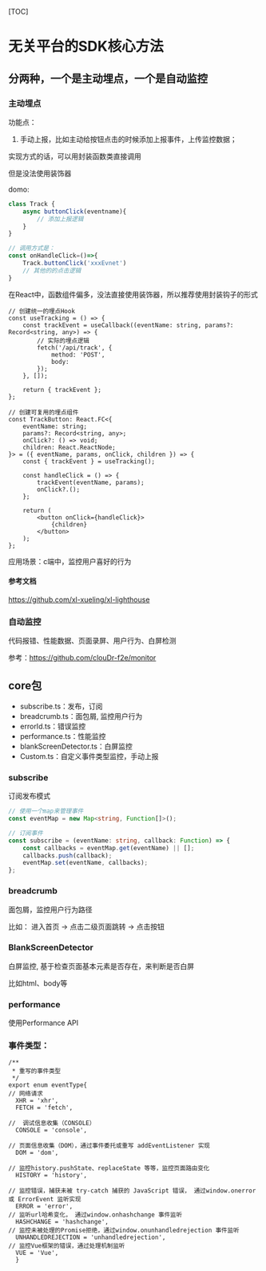 
[TOC]

# 无关平台的SDK核心方法

## 分两种，一个是主动埋点，一个是自动监控

### 主动埋点

功能点：

1. 手动上报，比如主动给按钮点击的时候添加上报事件，上传监控数据；

实现方式的话，可以用封装函数类直接调用

但是没法使用装饰器

domo:
```js
class Track {
    async buttonClick(eventname){
        // 添加上报逻辑
    }
}

// 调用方式是：
const onHandleClick=()=>{
    Track.buttonClick('xxxEvnet')
    // 其他的的点击逻辑
}
```
在React中，函数组件偏多，没法直接使用装饰器，所以推荐使用封装钩子的形式

```tsx
// 创建统一的埋点Hook
const useTracking = () => {
    const trackEvent = useCallback((eventName: string, params?: Record<string, any>) => {
        // 实际的埋点逻辑
        fetch('/api/track', {
            method: 'POST',
            body:
        });
    }, []);

    return { trackEvent };
};

// 创建可复用的埋点组件
const TrackButton: React.FC<{
    eventName: string;
    params?: Record<string, any>;
    onClick?: () => void;
    children: React.ReactNode;
}> = ({ eventName, params, onClick, children }) => {
    const { trackEvent } = useTracking();

    const handleClick = () => {
        trackEvent(eventName, params);
        onClick?.();
    };

    return (
        <button onClick={handleClick}>
            {children}
        </button>
    );
};
```

应用场景：c端中，监控用户喜好的行为

#### 参考文档

https://github.com/xl-xueling/xl-lighthouse


### 自动监控

代码报错、性能数据、页面录屏、用户行为、白屏检测

参考：https://github.com/clouDr-f2e/monitor




## core包 

- subscribe.ts：发布，订阅
- breadcrumb.ts：面包屑, 监控用户行为
- errorId.ts：错误监控
- performance.ts：性能监控
- blankScreenDetector.ts：白屏监控
- Custom.ts：自定义事件类型监控，手动上报

### subscribe

订阅发布模式
```ts
// 使用一个map来管理事件
const eventMap = new Map<string, Function[]>();

// 订阅事件
const subscribe = (eventName: string, callback: Function) => {
    const callbacks = eventMap.get(eventName) || [];
    callbacks.push(callback);
    eventMap.set(eventName, callbacks);
};
```

### breadcrumb
面包屑，监控用户行为路径

比如： 进入首页 -> 点击二级页面跳转 -> 点击按钮


### BlankScreenDetector

白屏监控, 基于检查页面基本元素是否存在，来判断是否白屏

比如html、body等

### performance

使用Performance API

### 事件类型：

```tsx
/**
 * 重写的事件类型
 */
export enum eventType{
// 网络请求
  XHR = 'xhr',
  FETCH = 'fetch',

//  调试信息收集（CONSOLE）
  CONSOLE = 'console', 

// 页面信息收集（DOM），通过事件委托或重写 addEventListener 实现
  DOM = 'dom',

// 监控history.pushState、replaceState 等等，监控页面路由变化
  HISTORY = 'history',

// 监控错误，捕获未被 try-catch 捕获的 JavaScript 错误， 通过window.onerror 或 ErrorEvent 监听实现
  ERROR = 'error',
// 监听url哈希变化， 通过window.onhashchange 事件监听
  HASHCHANGE = 'hashchange',
// 监控未被处理的Promise拒绝，通过window.onunhandledrejection 事件监听
  UNHANDLEDREJECTION = 'unhandledrejection',
// 监控Vue框架的错误，通过处理机制监听
  VUE = 'Vue',
  }
```

